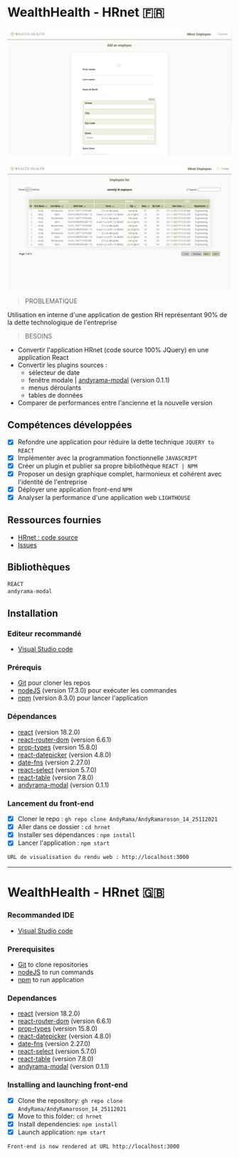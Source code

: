 # WealthHealth - HRnet 🇫🇷  

<kbd>![Add an employee](./WealthHealth_1.png)</kbd>

<kbd>![Employees List](./WealthHealth_2.png)</kbd>

> PROBLEMATIQUE

Utilisation en interne d'une application de gestion RH représentant 90% de la dette technologique de l'entreprise

> BESOINS

- Convertir l'application HRnet (code source 100% JQuery) en une application React
- Convertir les plugins sources : 
  - sélecteur de date
  - fenêtre modale | [andyrama-modal](https://www.npmjs.com/package/andyrama-modal) (version 0.1.1)
  - menus déroulants
  - tables de données
- Comparer de performances entre l'ancienne et la nouvelle version

## Compétences développées

- [x] Refondre une application pour réduire la dette technique `JQUERY to REACT`
- [x] Implémenter avec la programmation fonctionnelle `JAVASCRIPT`
- [x] Créer un plugin et publier sa propre bibliothèque `REACT | NPM`
- [x] Proposer un design graphique complet, harmonieux et cohérent avec l'identité de l'entreprise
- [x] Déployer une application front-end `NPM`
- [x] Analyser la performance d'une application web `LIGHTHOUSE`

## Ressources fournies

* [HRnet : code source](https://github.com/OpenClassrooms-Student-Center/P12_Front-end)
* [Issues](https://github.com/OpenClassrooms-Student-Center/P12_Front-end/issues)

## Bibliothèques

    REACT
    andyrama-modal

## Installation

### Editeur recommandé

* [Visual Studio code](https://code.visualstudio.com/)

### Prérequis

* [Git](https://git-scm.com/) pour cloner les repos
* [nodeJS](https://nodejs.org/fr/) (version 17.3.0) pour exécuter les commandes
* [npm](https://www.npmjs.com/) (version 8.3.0) pour lancer l'application

### Dépendances

*  [react](https://fr.reactjs.org/docs/getting-started.html) (version 18.2.0)
*  [react-router-dom](https://reactrouter.com/web/guides/quick-start) (version 6.6.1)
*  [prop-types](https://fr.reactjs.org/docs/typechecking-with-proptypes.html) (version 15.8.0)
*  [react-datepicker](https://reactdatepicker.com/) (version 4.8.0)
*  [date-fns](https://date-fns.org/docs/Getting-Started) (version 2.27.0)
*  [react-select](https://react-select.com/home#getting-started) (version 5.7.0)
*  [react-table](https://react-table.tanstack.com/docs/installation) (version 7.8.0)
*  [andyrama-modal](https://www.npmjs.com/package/andyrama-modal) (version 0.1.1)

### Lancement du front-end

- [x] Cloner le repo : `gh repo clone AndyRama/AndyRamaroson_14_25112021`
- [x] Aller dans ce dossier : `cd hrnet`
- [x] Installer ses dépendances : `npm install`
- [x] Lancer l'application : `npm start`

```bash
URL de visualisation du rendu web : http://localhost:3000
```
___

# WealthHealth - HRnet 🇬🇧

### Recommanded IDE

* [Visual Studio code](https://code.visualstudio.com/)

### Prerequisites

* [Git](https://git-scm.com/) to clone repositories
* [nodeJS](https://nodejs.org/fr/) to run commands
* [npm](https://www.npmjs.com/) to run application

### Dependances

*  [react](https://fr.reactjs.org/docs/getting-started.html) (version 18.2.0)
*  [react-router-dom](https://reactrouter.com/web/guides/quick-start) (version 6.6.1)
*  [prop-types](https://fr.reactjs.org/docs/typechecking-with-proptypes.html) (version 15.8.0)
*  [react-datepicker](https://reactdatepicker.com/) (version 4.8.0)
*  [date-fns](https://date-fns.org/docs/Getting-Started) (version 2.27.0)
*  [react-select](https://react-select.com/home#getting-started) (version 5.7.0)
*  [react-table](https://react-table.tanstack.com/docs/installation) (version 7.8.0)
*  [andyrama-modal](https://www.npmjs.com/package/andyrama-modal) (version 0.1.1)

### Installing and launching front-end

- [x] Clone the repository: `gh repo clone AndyRama/AndyRamaroson_14_25112021`
- [x] Move to this folder: `cd hrnet`
- [x] Install dependencies: `npm install`
- [x] Launch application: `npm start`

```bash
Front-end is now rendered at URL http://localhost:3000
```
